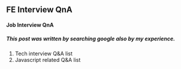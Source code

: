 ## FE Interview QnA
#### Job Interview QnA
##### This post was written by searching google also by my experience.

1. Tech interview Q&A list
2. Javascript related Q&A list